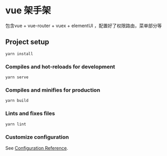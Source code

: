 # vue 架手架
 
 包含vue + vue-router + vuex + elementUI ，配置好了权限路由，菜单部分等

## Project setup
```
yarn install
```

### Compiles and hot-reloads for development
```
yarn serve
```

### Compiles and minifies for production
```
yarn build
```

### Lints and fixes files
```
yarn lint
```

### Customize configuration
See [Configuration Reference](https://cli.vuejs.org/config/).
